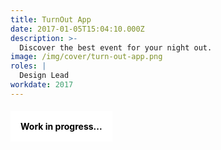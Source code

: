 ```yaml
---
title: TurnOut App
date: 2017-01-05T15:04:10.000Z
description: >-
  Discover the best event for your night out.
image: /img/cover/turn-out-app.png
roles: |
  Design Lead
workdate: 2017
---
```

#### <div style="background: white; padding: 16px; color: black; display: inline-block;">Work in progress...</div>